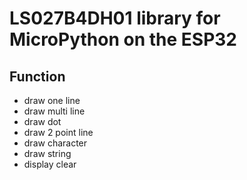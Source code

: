 # LS027B4DH01 library for MicroPython on the ESP32

## Function

* draw one line
* draw multi line
* draw dot
* draw 2 point line
* draw character
* draw string
* display clear

